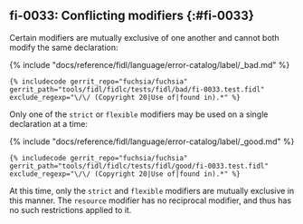 ## fi-0033: Conflicting modifiers {:#fi-0033}

<!-- TODO(https://fxbug.dev/42169590): Update this doc to describe open/closed/ajar when unknown interactions have landed. -->

Certain modifiers are mutually exclusive of one another and cannot both modify
the same declaration:

{% include "docs/reference/fidl/language/error-catalog/label/_bad.md" %}

```fidl
{% includecode gerrit_repo="fuchsia/fuchsia" gerrit_path="tools/fidl/fidlc/tests/fidl/bad/fi-0033.test.fidl" exclude_regexp="\/\/ (Copyright 20|Use of|found in).*" %}
```

Only one of the `strict` or `flexible` modifiers may be used on a single
declaration at a time:

{% include "docs/reference/fidl/language/error-catalog/label/_good.md" %}

```fidl
{% includecode gerrit_repo="fuchsia/fuchsia" gerrit_path="tools/fidl/fidlc/tests/fidl/good/fi-0033.test.fidl" exclude_regexp="\/\/ (Copyright 20|Use of|found in).*" %}
```

At this time, only the `strict` and `flexible` modifiers are mutually exclusive
in this manner. The `resource` modifier has no reciprocal modifier, and thus has
no such restrictions applied to it.
